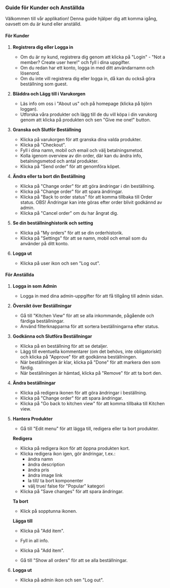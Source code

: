 ### Guide för Kunder och Anställda

Välkommen till vår applikation! Denna guide hjälper dig att komma igång, oavsett om du är kund eller anställd.

#### För Kunder

1. **Registrera dig eller Logga in**
   - Om du är ny kund, registrera dig genom att klicka på "Login" - "Not a member? Create user here!" och fyll i dina uppgifter.
   - Om du redan har ett konto, logga in med ditt användarnamn och lösenord.
   - Om du inte vill registrera dig eller logga in, då kan du också göra beställning som guest.

2. **Bläddra och Lägg till i Varukorgen**
   - Läs info om oss i "About us" och på homepage (klicka på björn loggan).
   - Utforska våra produkter och lägg till de du vill köpa i din varukorg genom att klicka på produkten och sen "Give me one!" button.

3. **Granska och Slutför Beställning**
   - Klicka på varukorgen för att granska dina valda produkter.
   - Klicka på "Checkout".
   - Fyll i dina namn, mobil och email och välj betalningsmetod.
   - Kolla igenom overview av din order, där kan du ändra info, betalningsmetod och antal produkter.
   - Klicka på "Send order" för att genomföra köpet.

4. **Ändra eller ta bort din Beställning**
   - Klicka på "Change order" för att göra ändringar i din beställning.
   - Klicka på "Change order" för att spara ändringar.
   - Klicka på "Back to order status" för att komma tillbaka till Order status.
   OBS! Ändringar kan inte göras efter order blivit godkännd av admin.
   - Klicka på "Cancel order" om du har ångrat dig.

5. **Se din beställninghistorik och setting**
   - Klicka på "My orders" för att se din orderhistorik.
   - Klicka på "Settings" för att se namn, mobil och email som du använder på ditt konto.

6. **Logga ut**
   - Klicka på user ikon och sen "Log out".

#### För Anställda

1. **Logga in som Admin**
   - Logga in med dina admin-uppgifter för att få tillgång till admin sidan.

2. **Översikt över Beställningar**
   - Gå till "Kitchen View" för att se alla inkommande, pågående och färdiga beställningar.
   - Använd filterknapparna för att sortera beställningarna efter status.

3. **Godkänna och Slutföra Beställningar**
   - Klicka på en beställning för att se detaljer.
   - Lägg till eventuella kommentarer (om det behövs, inte obligatoriskt) och klicka på "Approve" för att godkänna beställningen.
   - När beställningen är klar, klicka på "Done" för att markera den som färdig.
   - När beställningen är hämtad, klicka på "Remove" för att ta bort den.

4. **Ändra beställningar**
   - Klicka på redigera ikonen för att göra ändringar i beställning.
   - Klicka på "Change order" för att spara ändringar.
   - Klicka på "Go back to kitchen view" för att komma tillbaka till Kitchen view.

5. **Hantera Produkter**
   - Gå till "Edit menu" för att lägga till, redigera eller ta bort produkter.

    **Redigera**
   - Klicka på redigera ikon för att öppna produkten kort.
   - Klicka redigera ikon igen, gör ändringar, t.ex.:
        - ändra namn
        - ändra description
        - ändra pris
        - ändra image link
        - la till/ ta bort komponenter
        - välj true/ false för "Popular" kategori
   - Klicka på "Save changes" för att spara ändringar.

    **Ta bort**
   - Klick på sopptunna ikonen.

    **Lägga till**
   - Klicka på "Add item".
   - Fyll in all info.
   - Klicka på "Add item".

   - Gå till "Show all orders" för att se alla beställningar.

6. **Logga ut**
   - Klicka på admin ikon och sen "Log out".
